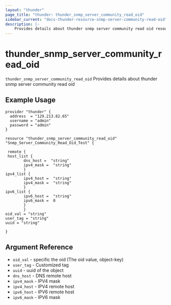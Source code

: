 ```yaml
---
layout: "thunder"
page_title: "thunder: thunder_snmp_server_community_read_oid"
sidebar_current: "docs-thunder-resource-snmp-server-community-read-oid"
description: |-
	Provides details about thunder snmp server community read oid resource for A10
---
```


# thunder\_snmp\_server\_community\_read\_oid

`thunder_snmp_server_community_read_oid` Provides details about thunder snmp server community read oid
## Example Usage


```hcl
provider "thunder" {
  address  = "129.213.82.65"
  username = "admin"
  password = "admin"
}

resource "thunder_snmp_server_community_read_oid" "Snmp_Server_Community_Read_Oid_Test" {

 remote {  
 host_list {   
        dns_host =  "string" 
        ipv4_mask =  "string" 
        }
ipv4_list {   
        ipv4_host =  "string" 
        ipv4_mask =  "string" 
        }
ipv6_list {   
        ipv6_host =  "string" 
        ipv6_mask =  0 
        }
        }
oid_val = "string"
user_tag = "string"
uuid = "string"
 
}
```

## Argument Reference

* `oid_val` - specific the oid (The oid value, object-key)
* `user_tag` - Customized tag
* `uuid` - uuid of the object
* `dns_host` - DNS remote host
* `ipv4_mask` - IPV4 mask
* `ipv4_host` - IPV4 remote host
* `ipv6_host` - IPV6 remote host
* `ipv6_mask` - IPV6 mask

